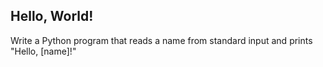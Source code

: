 ## Hello, World!

Write a Python program that reads a name from standard input and prints "Hello, [name]!"
